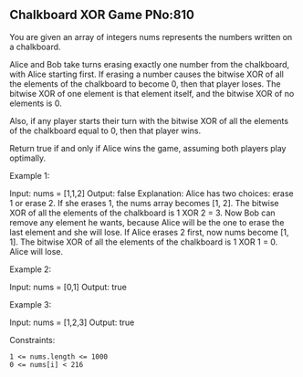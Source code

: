 ## Chalkboard XOR Game PNo:810

You are given an array of integers nums represents the numbers written on a chalkboard.

Alice and Bob take turns erasing exactly one number from the chalkboard, with Alice starting first. If erasing a number causes the bitwise XOR of all the elements of the chalkboard to become 0, then that player loses. The bitwise XOR of one element is that element itself, and the bitwise XOR of no elements is 0.

Also, if any player starts their turn with the bitwise XOR of all the elements of the chalkboard equal to 0, then that player wins.

Return true if and only if Alice wins the game, assuming both players play optimally.

Example 1:

Input: nums = [1,1,2]
Output: false
Explanation: 
Alice has two choices: erase 1 or erase 2. 
If she erases 1, the nums array becomes [1, 2]. The bitwise XOR of all the elements of the chalkboard is 1 XOR 2 = 3. Now Bob can remove any element he wants, because Alice will be the one to erase the last element and she will lose. 
If Alice erases 2 first, now nums become [1, 1]. The bitwise XOR of all the elements of the chalkboard is 1 XOR 1 = 0. Alice will lose.

Example 2:

Input: nums = [0,1]
Output: true

Example 3:

Input: nums = [1,2,3]
Output: true


Constraints:

    1 <= nums.length <= 1000
    0 <= nums[i] < 216
